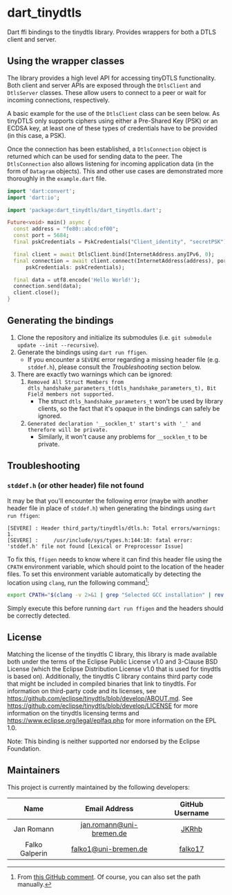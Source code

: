 # dart_tinydtls

Dart ffi bindings to the tinydtls library.
Provides wrappers for both a DTLS client and server.

## Using the wrapper classes

The library provides a high level API for accessing tinyDTLS functionality.
Both client and server APIs are exposed through the `DtlsClient` and `DtlsServer`
classes. These allow users to connect to a peer or wait for incoming connections,
respectively.

A basic example for the use of the `DtlsClient` class can be seen below. As tinyDTLS
only supports ciphers using either a Pre-Shared Key (PSK) or an ECDSA key, at least
one of these types of credentials have to be provided (in this case, a PSK).

Once the connection has been established, a `DtlsConnection` object is returned which
can be used for sending data to the peer. The `DtlsConnection` also allows listening
for incoming application data (in the form of `Datagram` objects). This and other
use cases are demonstrated more thoroughly in the `example.dart` file.

```dart
import 'dart:convert';
import 'dart:io';

import 'package:dart_tinydtls/dart_tinydtls.dart';

Future<void> main() async {
  const address = "fe80::abcd:ef00";
  const port = 5684;
  final pskCredentials = PskCredentials("Client_identity", "secretPSK");

  final client = await DtlsClient.bind(InternetAddress.anyIPv6, 0);
  final connection = await client.connect(InternetAddress(address), port,
      pskCredentials: pskCredentials);

  final data = utf8.encode('Hello World!');
  connection.send(data);
  client.close();
}
```

## Generating the bindings

1. Clone the repository and initialize its submodules
   (i.e. `git submodule update --init --recursive`).
2. Generate the bindings using `dart run ffigen`.
   - If you encounter a `SEVERE` error regarding a missing header file (e.g. `stddef.h`),
     please consult the *Troubleshooting* section below.
3. There are exactly two warnings which can be ignored:
    1. `Removed All Struct Members from dtls_handshake_parameters_t(dtls_handshake_parameters_t), Bit Field members not supported.`
       - The struct `dtls_handshake_parameters_t` won't be used by library clients, so the
         fact that it's opaque in the bindings can safely be ignored.
    2. `Generated declaration '__socklen_t' start's with '_' and therefore will be private.`
        - Similarly, it won't cause any problems for `__socklen_t` to be private.

## Troubleshooting

### `stddef.h` (or other header) file not found
It may be that you'll encounter the following error (maybe with another header 
file in place of `stddef.h`) when generating the bindings using `dart run ffigen`:
```
[SEVERE] : Header third_party/tinydtls/dtls.h: Total errors/warnings: 1.
[SEVERE] :     /usr/include/sys/types.h:144:10: fatal error: 'stddef.h' file not found [Lexical or Preprocessor Issue]
```
To fix this, `ffigen` needs to know where it can find this header file using the 
`CPATH` environment variable, which should point to the location of the header files.
To set this environment variable automatically by detecting the location using `clang`, 
run the following command[^cpath]:
```bash
export CPATH="$(clang -v 2>&1 | grep "Selected GCC installation" | rev | cut -d' ' -f1 | rev)/include"
```
Simply execute this before running `dart run ffigen` and the headers should be correctly detected.

[^cpath]: From [this GitHub comment](https://github.com/dart-lang/ffigen/issues/257#issuecomment-1061788936). 
          Of course, you can also set the path manually.

## License

Matching the license of the tinydtls C library, this library is made available both under
the terms of the Eclipse Public License v1.0 and 3-Clause BSD License (which the
Eclipse Distribution License v1.0 that is used for tinydtls is based on).
Additionally, the tinydtls C library contains third party code that might be included
in compiled binaries that link to tinydtls.
For information on third-party code and its licenses, see
https://github.com/eclipse/tinydtls/blob/develop/ABOUT.md.
See https://github.com/eclipse/tinydtls/blob/develop/LICENSE for more information on the
tinydtls licensing terms and https://www.eclipse.org/legal/eplfaq.php for more information
on the EPL 1.0.

Note: This binding is neither supported nor endorsed by the Eclipse Foundation.

## Maintainers

This project is currently maintained by the following developers:

|      Name      |      Email Address       |            GitHub Username            |
|:--------------:|:------------------------:|:-------------------------------------:|
|   Jan Romann   | jan.romann@uni-bremen.de |   [JKRhb](https://github.com/JKRhb)   |
| Falko Galperin |   falko1@uni-bremen.de   | [falko17](https://github.com/falko17) |
